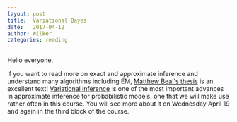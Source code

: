 ```yaml
---
layout: post
title:  Variational Bayes
date:   2017-04-12
author: Wilker
categories: reading
---
```


Hello everyone, 

if you want to read more on exact and approximate inference and understand many algorithms including EM, [Matthew Beal's thesis](http://www.cse.buffalo.edu/faculty/mbeal/papers/beal03.pdf) is an excellent text! [Variational inference](https://arxiv.org/pdf/1601.00670.pdf) is one of the most important advances in approximate inference for probabilistic models, one that we will make use rather often in this course. You will see more about it on Wednesday April 19 and again in the third block of the course.

